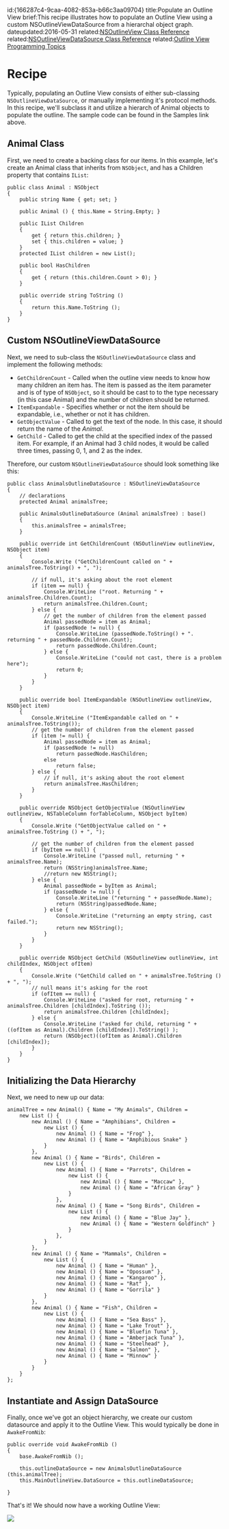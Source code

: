 id:{166287c4-9caa-4082-853a-b66c3aa09704} 
title:Populate an Outline View 
brief:This recipe illustrates how to populate an Outline View using a custom NSOutlineViewDataSource from a hierarchal object graph.
dateupdated:2016-05-31 
related:[NSOutlineView Class Reference](https://developer.apple.com/library/mac/#documentation/Cocoa/Reference/ApplicationKit/Classes/NSOutlineView_Class/Reference/Reference.html) 
related:[NSOutlineViewDataSource Class Reference](https://developer.apple.com/library/mac/#documentation/Cocoa/Reference/ApplicationKit/Protocols/NSOutlineViewDataSource_Protocol/Reference/Reference.html#//apple_ref/occ/intf/NSOutlineViewDataSource) 
related:[Outline View Programming Topics](https://developer.apple.com/library/mac/#documentation/Cocoa/Conceptual/OutlineView/OutlineView.html#//apple_ref/doc/uid/10000023i)

# Recipe

Typically, populating an Outline View consists of either sub-classing `NSOutlineViewDataSource`, or manually implementing it's protocol methods. In this recipe, we'll subclass it and utilize a hierarch of Animal objects to populate the outline. The sample code can be found in the Samples link above.

## Animal Class

First, we need to create a backing class for our items. In this example, let's create an Animal class that inherits from `NSObject`, and has a Children property that contains `IList`:

```
public class Animal : NSObject
{
	public string Name { get; set; }

	public Animal () { this.Name = String.Empty; }

	public IList Children
	{
		get { return this.children; }
		set { this.children = value; }
	}
	protected IList children = new List();

	public bool HasChildren
	{
		get { return (this.children.Count > 0); }
	}

	public override string ToString ()
	{
		return this.Name.ToString ();
	}
}
```

## Custom NSOutlineViewDataSource

Next, we need to sub-class the `NSOutlineViewDataSource` class and implement the following methods:

* `GetChildrenCount` - Called when the outline view needs to know how many children an item has. The item is passed as the item parameter and is of type of `NSObject`, so it should be cast to to the type necessary (in this case Animal) and the number of children should be returned.
* `ItemExpandable` - Specifies whether or not the item should be expandable, i.e., whether or not it has children.
* `GetObjectValue` - Called to get the text of the node. In this case, it should return the name of the _Animal_.
* `GetChild` - Called to get the child at the specified index of the passed item. For example, if an Animal had 3 child nodes, it would be called three times, passing 0, 1, and 2 as the index.

Therefore, our custom `NSOutlineViewDataSource` should look something like this:

```
public class AnimalsOutlineDataSource : NSOutlineViewDataSource
{
	// declarations
	protected Animal animalsTree;

	public AnimalsOutlineDataSource (Animal animalsTree) : base()
	{
		this.animalsTree = animalsTree;
	}

	public override int GetChildrenCount (NSOutlineView outlineView, NSObject item)
	{
		Console.Write ("GetChildrenCount called on " + animalsTree.ToString() + ", ");

		// if null, it's asking about the root element
		if (item == null) {
			Console.WriteLine ("root. Returning " + animalsTree.Children.Count);
			return animalsTree.Children.Count;
		} else {
			// get the number of children from the element passed
			Animal passedNode = item as Animal;
			if (passedNode != null) {
				Console.WriteLine (passedNode.ToString() + ". returning " + passedNode.Children.Count);
				return passedNode.Children.Count;
			} else {
				Console.WriteLine ("could not cast, there is a problem here");
				return 0;
			}
		}
	}

	public override bool ItemExpandable (NSOutlineView outlineView, NSObject item)
	{
		Console.WriteLine ("ItemExpandable called on " + animalsTree.ToString());
		// get the number of children from the element passed
		if (item != null) {
			Animal passedNode = item as Animal;
			if (passedNode != null)
				return passedNode.HasChildren;
			else
				return false;
		} else {
			// if null, it's asking about the root element
			return animalsTree.HasChildren;
		}
	}

	public override NSObject GetObjectValue (NSOutlineView outlineView, NSTableColumn forTableColumn, NSObject byItem)
	{
		Console.Write ("GetObjectValue called on " + animalsTree.ToString () + ", ");

		// get the number of children from the element passed
		if (byItem == null) {
			Console.WriteLine ("passed null, returning " + animalsTree.Name);
			return (NSString)animalsTree.Name;
			//return new NSString();
		} else {
			Animal passedNode = byItem as Animal;
			if (passedNode != null) {
				Console.WriteLine ("returning " + passedNode.Name);
				return (NSString)passedNode.Name;
			} else {
				Console.WriteLine ("returning an empty string, cast failed.");
				return new NSString();
			}
		}
	}

	public override NSObject GetChild (NSOutlineView outlineView, int childIndex, NSObject ofItem)
	{
		Console.Write ("GetChild called on " + animalsTree.ToString () + ", ");
		// null means it's asking for the root
		if (ofItem == null) {
			Console.WriteLine ("asked for root, returning " + animalsTree.Children [childIndex].ToString ());
			return animalsTree.Children [childIndex];
		} else {
			Console.WriteLine ("asked for child, returning " + ((ofItem as Animal).Children [childIndex]).ToString() );
			return (NSObject)((ofItem as Animal).Children [childIndex]);
		}
	}
}
```

## Initializing the Data Hierarchy

Next, we need to new up our data:

```
animalTree = new Animal() { Name = "My Animals", Children =
	new List () {
		new Animal () { Name = "Amphibians", Children =
			new List () {
				new Animal () { Name = "Frog" },
				new Animal () { Name = "Amphibious Snake" }
			}
		},
		new Animal () { Name = "Birds", Children =
			new List () {
				new Animal () { Name = "Parrots", Children =
					new List () {
						new Animal () { Name = "Maccaw" },
						new Animal () { Name = "African Gray" }
					}
				},
				new Animal () { Name = "Song Birds", Children =
					new List () {
						new Animal () { Name = "Blue Jay" },
						new Animal () { Name = "Western Goldfinch" }
					}
				},
			}
		},
		new Animal () { Name = "Mammals", Children =
			new List () {
				new Animal () { Name = "Human" },
				new Animal () { Name = "Opossum" },
				new Animal () { Name = "Kangaroo" },
				new Animal () { Name = "Rat" },
				new Animal () { Name = "Gorrila" }
			}
		},
		new Animal () { Name = "Fish", Children =
			new List () {
				new Animal () { Name = "Sea Bass" },
				new Animal () { Name = "Lake Trout" },
				new Animal () { Name = "Bluefin Tuna" },
				new Animal () { Name = "Amberjack Tuna" },
				new Animal () { Name = "Steelhead" },
				new Animal () { Name = "Salmon" },
				new Animal () { Name = "Minnow" }
			}
		}
	}
};
```

## Instantiate and Assign DataSource

Finally, once we've got an object hierarchy, we create our custom datasource and apply it to the Outline View. This would typically be done in `AwakeFromNib`:

```
public override void AwakeFromNib ()
{
	base.AwakeFromNib ();

	this.outlineDataSource = new AnimalsOutlineDataSource (this.animalTree);
	this.MainOutlineView.DataSource = this.outlineDataSource;

}
```

That's it! We should now have a working Outline View:

[ ![](Images/Expanded_OutlineView.png)](Images/Expanded_OutlineView.png)